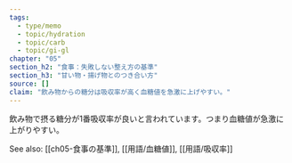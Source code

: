 ```yaml
---
tags:
  - type/memo
  - topic/hydration
  - topic/carb
  - topic/gi-gl
chapter: "05"
section_h2: "食事：失敗しない整え方の基準"
section_h3: "甘い物・揚げ物とのつき合い方"
source: []
claim: "飲み物からの糖分は吸収率が高く血糖値を急激に上げやすい。"
---
```


飲み物で摂る糖分が1番吸収率が良いと言われています。つまり血糖値が急激に上がりやすい。

See also: [[ch05-食事の基準]], [[用語/血糖値]], [[用語/吸収率]]